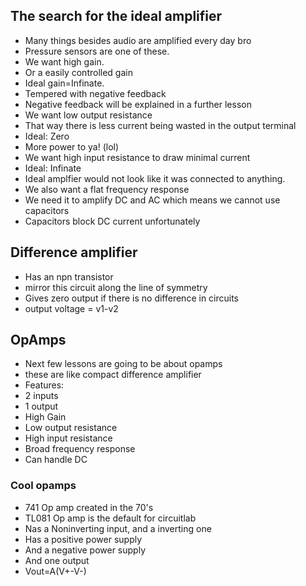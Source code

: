 ## The search for the ideal amplifier

* Many things besides audio are amplified every day bro
* Pressure sensors are one of these.
* We want high gain.
* Or a easily controlled gain
* Ideal gain=Infinate.
* Tempered with negative feedback
* Negative feedback will be explained in a further lesson
* We want low output resistance
* That way there is less current being wasted in the output terminal
* Ideal: Zero
* More power to ya! (lol)
* We want high input resistance to draw minimal current
* Ideal: Infinate
* Ideal amplfier would not look like it was connected to anything.
* We also want a flat frequency response
* We need it to amplify DC and AC which means we cannot use capacitors
* Capacitors block DC current unfortunately

## Difference amplifier

* Has an npn transistor
* mirror this circuit along the line of symmetry
* Gives zero output if there is no difference in circuits
* output voltage = v1-v2

## OpAmps

* Next few lessons are going to be about opamps
* these are like compact difference amplifier
* Features:
* 2 inputs
* 1 output
* High Gain
* Low output resistance
* High input resistance
* Broad frequency response
* Can handle DC

### Cool opamps

* 741 Op amp created in the 70's
* TL081 Op amp is the default for circuitlab
* Nas a Noninverting input, and a inverting one
* Has a positive power supply
* And a negative power supply
* And one output
* Vout=A(V+-V-)

